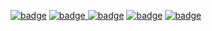 [![badge](https://img.shields.io/badge/Made%20with-Python-1f425f.svg)](https://www.python.org/)
[![badge](https://img.shields.io/badge/a%20jean1398reborn-project-informational)
](https://www.github.com/jean1398reborn)
[![badge](https://img.shields.io/badge/Completely-Horrid-critical)](https://www.youtube.com/watch?v=dQw4w9WgXcQ)
[![badge](https://img.shields.io/static/v1?label=build&message=Functional&color=sucess&style=for-the-badge)](https://www.youtube.com/watch?v=bAgmGZ9iQ2Y)
[![badge](https://img.shields.io/static/v1?label=bugs&message=1&color=critical&style=for-the-badge)](https://www.youtube.com/watch?v=8GW6sLrK40k)
